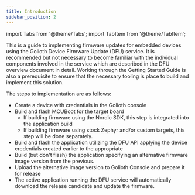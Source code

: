 ```yaml
---
title: Introduction
sidebar_position: 2
---
```


import Tabs from '@theme/Tabs';
import TabItem from '@theme/TabItem';

This is a guide to implementing firmware updates for embedded devices using the Golioth Device Firmware Update (DFU) service. It is recommended but not necessary to become familiar with the individual components involved in the service which are described in the DFU overview document in detail. Working through the Getting Started Guide is also a prerequisite to ensure that the necessary tooling is place to build and implement this solution.

The steps to implementation are as follows:
* Create a device with credentials in the Golioth console
* Build and flash MCUBoot for the target board
  * If building firmware using the Nordic SDK, this step is integrated into the application build
  * If building firmware using stock Zephyr and/or custom targets, this step will be done separately.
* Build and flash the application utilizing the DFU API applying the device credentials created earlier to the appropriate 
* Build (but don't flash) the application specifying an alternative firmware image version from the previous. 
* Upload the alternative image version to Golioth Console and prepare it for release
* The active application running the DFU service will automatically download the release candidate and update the firmware.




